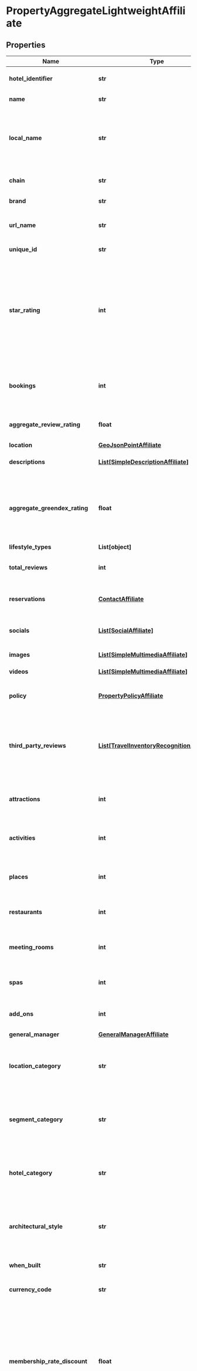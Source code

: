 # PropertyAggregateLightweightAffiliate


## Properties

Name | Type | Description | Notes
------------ | ------------- | ------------- | -------------
**hotel_identifier** | **str** | Unique hotel record identifier. | [optional] 
**name** | **str** | Hotel trade name | [optional] 
**local_name** | **str** | Hotel local name if different from the trade name or if it is the local language. | [optional] 
**chain** | **str** | Name of hotel chain if applicable. | [optional] 
**brand** | **str** | Name of hotel brand | [optional] 
**url_name** | **str** | Unique URL-friendly name slug of hotel | [optional] 
**unique_id** | **str** | Event shorter name | 
**star_rating** | **int** | Official or self-designated property star rating. Note that in some regions there are 6-star hotels. They are the same as 5-star hotels everywhere else. | [optional] 
**bookings** | **int** | Number of bookings for this property on the wink.travel platform. | [optional] [default to 0]
**aggregate_review_rating** | **float** | Aggregate score based on all current user reviews. | [optional] [default to 0.0]
**location** | [**GeoJsonPointAffiliate**](GeoJsonPointAffiliate.md) | Geo-location | [optional] 
**descriptions** | [**List[SimpleDescriptionAffiliate]**](SimpleDescriptionAffiliate.md) | Short and long welcome text | [optional] 
**aggregate_greendex_rating** | **float** | Aggregate Green Index score if the property has answered our questionnaire available in the Extranet. | [optional] [default to 0.0]
**lifestyle_types** | **List[object]** |  | [optional] 
**total_reviews** | **int** | Count of total reviews left by users at this property. | [optional] [default to 0]
**reservations** | [**ContactAffiliate**](ContactAffiliate.md) | Contact details for reservations desk | [optional] 
**socials** | [**List[SocialAffiliate]**](SocialAffiliate.md) | Property&#39;s social network accounts | [optional] 
**images** | [**List[SimpleMultimediaAffiliate]**](SimpleMultimediaAffiliate.md) | Property images. | [optional] 
**videos** | [**List[SimpleMultimediaAffiliate]**](SimpleMultimediaAffiliate.md) | Property videos. | [optional] 
**policy** | [**PropertyPolicyAffiliate**](PropertyPolicyAffiliate.md) | Basic property policy record. | [optional] 
**third_party_reviews** | [**List[TravelInventoryRecognitionAffiliate]**](TravelInventoryRecognitionAffiliate.md) | Array of awards and third party reviews given to property by certified / non-certified providers. | [optional] 
**attractions** | **int** | Number of attractions property has listed on its profile. | [optional] [default to 0]
**activities** | **int** | Number of activites property has listed on its profile. | [optional] [default to 0]
**places** | **int** | Number of places property has listed on its profile. | [optional] [default to 0]
**restaurants** | **int** | Number of restaurants property has on its profile. | [optional] [default to 0]
**meeting_rooms** | **int** | Number of meeting rooms property has on its profile. | [optional] [default to 0]
**spas** | **int** | Number of spas property has on its profile. | [optional] [default to 0]
**add_ons** | **int** | Number of add-ons property has on its profile. | [optional] [default to 0]
**general_manager** | [**GeneralManagerAffiliate**](GeneralManagerAffiliate.md) |  | [optional] 
**location_category** | **str** | Supported OTA specification &#x60;LOC&#x60; code. See [OTA geoname data](#operation/showAvailableCodesForCategory) | [optional] 
**segment_category** | **str** | Supported OTA specification &#x60;SEG&#x60; code. See [OTA geoname data](#operation/showAvailableCodesForCategory) | [optional] 
**hotel_category** | **str** | Supported OTA specification &#x60;PCT&#x60; code. See [OTA geoname data](#operation/showAvailableCodesForCategory) | [optional] 
**architectural_style** | **str** | Supported OTA specification &#x60;ARC&#x60; code. See [OTA geoname data](#operation/showAvailableCodesForCategory) | [optional] 
**when_built** | **str** | Year the property was constructed. | [optional] 
**currency_code** | **str** | Currency code for property. | [optional] 
**membership_rate_discount** | **float** | A property&#39;s price score is based on calculating historical pricing data. Each property receives a unique score. There is no max score; it&#39;s there to compare it against other properties. | [optional] [default to 0]
**price_score** | **int** | A property&#39;s price score is based on calculating historical pricing data. Each property receives a unique score. There is no max score; it&#39;s there to compare it against other properties. | [optional] [default to 0]
**perk_score** | **int** | A property&#39;s perk score is based on the type of perks that is offered to the guests across all master rates. There is no max score; it&#39;s there to compare it against other properties. | [optional] [default to 0]
**add_on_score** | **int** | A property&#39;s package score is based on general availability and price for all packages and add-ons offered by the property. There is no max score; it&#39;s there to compare it against other properties. | [optional] [default to 0]
**loyalty_score** | **int** | A property&#39;s loyalty score is based on calculating how many available rate plans honor loyalty points. There is no max score; it&#39;s there to compare it against other properties. | [optional] [default to 0]
**popular_score** | **int** | A property&#39;s popular score is based on calculating number of bookings across room types. There is no max score; it&#39;s there to compare it against other properties. | [optional] [default to 0]
**experience_score** | **int** | A property&#39;s experience score is based on how calculating how many types of experiences are available and at what price ranges. There is no max score; it&#39;s there to compare it against other properties. | [optional] [default to 0]
**hotel_amenity_codes** | **List[str]** | Supported OTA specification &#x60;HAC&#x60; code. See [OTA geoname data](#operation/showAvailableCodesForCategory) | [optional] 
**property_accessibility_codes** | **List[str]** | Supported OTA specification &#x60;PHY&#x60; code. See [OTA geoname data](#operation/showAvailableCodesForCategory) | [optional] 
**property_security_codes** | **List[str]** | Supported OTA specification &#x60;SEC&#x60; code. See [OTA geoname data](#operation/showAvailableCodesForCategory) | [optional] 
**number_of_rooms** | **int** | Number of rooms / keys for this property. | [optional] [default to 0]
**address** | [**SimpleAddressAffiliate**](SimpleAddressAffiliate.md) | Property address. | [optional] 
**active** | **bool** | Whether property is active | [optional] 
**url_parameters** | **str** | Convenience data point that creates url friendly query parameters of property. | [optional] 

## Example

```python
from wink_sdk_affiliate_sales_channel.models.property_aggregate_lightweight_affiliate import PropertyAggregateLightweightAffiliate

# TODO update the JSON string below
json = "{}"
# create an instance of PropertyAggregateLightweightAffiliate from a JSON string
property_aggregate_lightweight_affiliate_instance = PropertyAggregateLightweightAffiliate.from_json(json)
# print the JSON string representation of the object
print(PropertyAggregateLightweightAffiliate.to_json())

# convert the object into a dict
property_aggregate_lightweight_affiliate_dict = property_aggregate_lightweight_affiliate_instance.to_dict()
# create an instance of PropertyAggregateLightweightAffiliate from a dict
property_aggregate_lightweight_affiliate_from_dict = PropertyAggregateLightweightAffiliate.from_dict(property_aggregate_lightweight_affiliate_dict)
```
[[Back to Model list]](../README.md#documentation-for-models) [[Back to API list]](../README.md#documentation-for-api-endpoints) [[Back to README]](../README.md)


